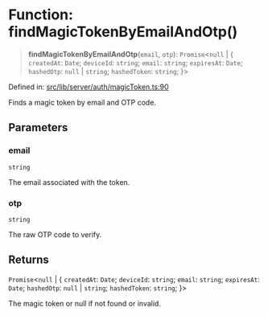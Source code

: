 # Function: findMagicTokenByEmailAndOtp()

> **findMagicTokenByEmailAndOtp**(`email`, `otp`): `Promise`\<`null` \| \{ `createdAt`: `Date`; `deviceId`: `string`; `email`: `string`; `expiresAt`: `Date`; `hashedOtp`: `null` \| `string`; `hashedToken`: `string`; \}\>

Defined in: [src/lib/server/auth/magicToken.ts:90](https://github.com/andrewski04/SvelteKit-Template/blob/9ffac812183d006906d6dfaaa45d8940033328db/src/lib/server/auth/magicToken.ts#L90)

Finds a magic token by email and OTP code.

## Parameters

### email

`string`

The email associated with the token.

### otp

`string`

The raw OTP code to verify.

## Returns

`Promise`\<`null` \| \{ `createdAt`: `Date`; `deviceId`: `string`; `email`: `string`; `expiresAt`: `Date`; `hashedOtp`: `null` \| `string`; `hashedToken`: `string`; \}\>

The magic token or null if not found or invalid.
